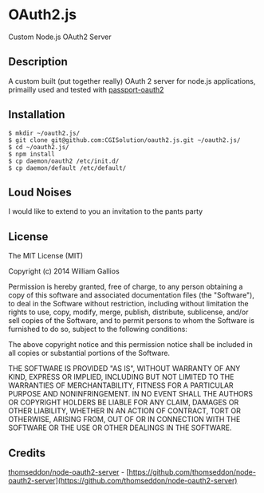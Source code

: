 OAuth2.js
=========

Custom Node.js OAuth2 Server

## Description
A custom built (put together really) OAuth 2 server for node.js applications, primailly used and tested with [passport-oauth2](https://github.com/jaredhanson/passport-oauth2)

## Installation
    $ mkdir ~/oauth2.js/
    $ git clone git@github.com:CGISolution/oauth2.js.git ~/oauth2.js/
    $ cd ~/oauth2.js/
    $ npm install
    $ cp daemon/oauth2 /etc/init.d/
    $ cp daemon/default /etc/default/

## Loud Noises
I would like to extend to you an invitation to the pants party


## License

The MIT License (MIT)

Copyright (c) 2014 William Gallios

Permission is hereby granted, free of charge, to any person obtaining a copy
of this software and associated documentation files (the "Software"), to deal
in the Software without restriction, including without limitation the rights
to use, copy, modify, merge, publish, distribute, sublicense, and/or sell
copies of the Software, and to permit persons to whom the Software is
furnished to do so, subject to the following conditions:

The above copyright notice and this permission notice shall be included in
all copies or substantial portions of the Software.

THE SOFTWARE IS PROVIDED "AS IS", WITHOUT WARRANTY OF ANY KIND, EXPRESS OR
IMPLIED, INCLUDING BUT NOT LIMITED TO THE WARRANTIES OF MERCHANTABILITY,
FITNESS FOR A PARTICULAR PURPOSE AND NONINFRINGEMENT. IN NO EVENT SHALL THE
AUTHORS OR COPYRIGHT HOLDERS BE LIABLE FOR ANY CLAIM, DAMAGES OR OTHER
LIABILITY, WHETHER IN AN ACTION OF CONTRACT, TORT OR OTHERWISE, ARISING FROM,
OUT OF OR IN CONNECTION WITH THE SOFTWARE OR THE USE OR OTHER DEALINGS IN
THE SOFTWARE.

## Credits
[thomseddon/node-oauth2-server](https://github.com/thomseddon/node-oauth2-server) - [https://github.com/thomseddon/node-oauth2-server](https://github.com/thomseddon/node-oauth2-server)
